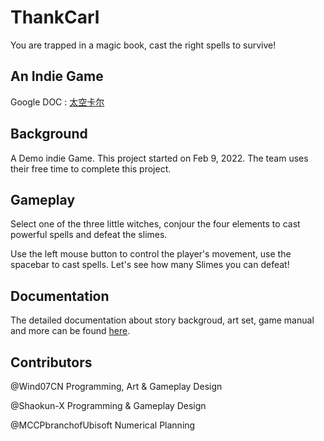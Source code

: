 # ThankCarl
You are trapped in a magic book, cast the right spells to survive!

## An Indie Game
Google DOC : [太空卡尔](https://docs.google.com/document/d/1c2cSY5Ul1Qk7-cG_ykuYS4eUDvX_UJjI-UKtJl1vGkQ/edit#heading=h.af80tl7prv5v)

## Background
A Demo indie Game. This project started on Feb 9, 2022. The team uses their free time to complete this project.

## Gameplay
Select one of the three little witches, conjour the four elements to cast powerful spells and defeat the slimes.

Use the left mouse button to control the player's movement, use the spacebar to cast spells. Let's see how many Slimes you can defeat!

## Documentation
The detailed documentation about story backgroud, art set, game manual and more can be found [here](./ThankCarlDoc.pdf).

## Contributors
@Wind07CN Programming, Art & Gameplay Design

@Shaokun-X Programming & Gameplay Design

@MCCPbranchofUbisoft Numerical Planning